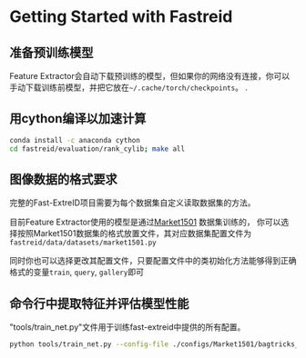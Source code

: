 # Getting Started with Fastreid

## 准备预训练模型

Feature Extractor会自动下载预训练的模型，但如果你的网络没有连接，你可以手动下载训练前模型，并把它放在`~/.cache/torch/checkpoints`。 .

## 用cython编译以加速计算

```bash
conda install -c anaconda cython
cd fastreid/evaluation/rank_cylib; make all
```

## 图像数据的格式要求
完整的Fast-ExtreID项目需要为每个数据集自定义读取数据集的方法。

目前Feature Extractor使用的模型是通过[Market1501](http://188.138.127.15:81/Datasets/Market-1501-v15.09.15.zip) 数据集训练的，
你可以选择按照Market1501数据集的格式放置文件，其对应数据集配置文件为`fastreid/data/datasets/market1501.py`

同时你也可以选择更改其配置文件，只要配置文件中的类初始化方法能够得到正确格式的变量`train`, `query`, `gallery`即可


## 命令行中提取特征并评估模型性能

"tools/train_net.py"文件用于训练fast-extreid中提供的所有配置。

```bash
python tools/train_net.py --config-file ./configs/Market1501/bagtricks_R50.yml --eval-only --extract-feat MODEL.WEIGHTS logs/market1501/bagtricks_R50/model_best.pth MODEL.DEVICE "cuda:0"
```

